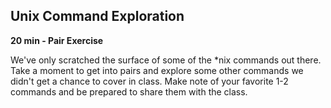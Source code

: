 ## Unix Command Exploration

**20 min - Pair Exercise**

We've only scratched the surface of some of the *nix commands out there. Take a moment to get into pairs and explore some other commands we didn't get a chance to cover in class. Make note of your favorite 1-2 commands and be prepared to share them with the class. 
